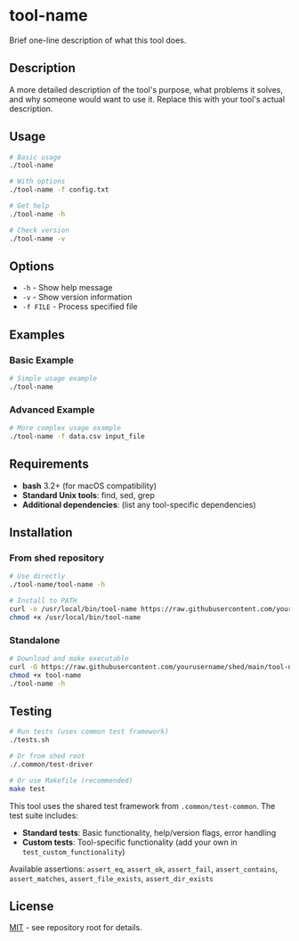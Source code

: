 # tool-name

Brief one-line description of what this tool does.

## Description

A more detailed description of the tool's purpose, what problems it solves, and why someone would want to use it. Replace this with your tool's actual description.

## Usage

```bash
# Basic usage
./tool-name

# With options
./tool-name -f config.txt

# Get help
./tool-name -h

# Check version
./tool-name -v
```

## Options

- `-h` - Show help message
- `-v` - Show version information  
- `-f FILE` - Process specified file

## Examples

### Basic Example
```bash
# Simple usage example
./tool-name
```

### Advanced Example
```bash
# More complex usage example
./tool-name -f data.csv input_file
```

## Requirements

- **bash** 3.2+ (for macOS compatibility)
- **Standard Unix tools**: find, sed, grep
- **Additional dependencies**: (list any tool-specific dependencies)

## Installation

### From shed repository
```bash
# Use directly
./tool-name/tool-name -h

# Install to PATH
curl -o /usr/local/bin/tool-name https://raw.githubusercontent.com/yourusername/shed/main/tool-name/tool-name
chmod +x /usr/local/bin/tool-name
```

### Standalone
```bash
# Download and make executable
curl -O https://raw.githubusercontent.com/yourusername/shed/main/tool-name/tool-name
chmod +x tool-name
./tool-name -h
```

## Testing

```bash
# Run tests (uses common test framework)
./tests.sh

# Or from shed root
./.common/test-driver

# Or use Makefile (recommended)
make test
```

This tool uses the shared test framework from `.common/test-common`. The test suite includes:
- **Standard tests**: Basic functionality, help/version flags, error handling
- **Custom tests**: Tool-specific functionality (add your own in `test_custom_functionality`)

Available assertions: `assert_eq`, `assert_ok`, `assert_fail`, `assert_contains`, `assert_matches`, `assert_file_exists`, `assert_dir_exists`

## License

[MIT](../LICENSE) - see repository root for details.
